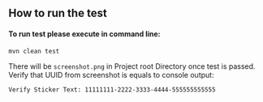 ## How to run the test

#### To run test please execute in command line:

```mvn clean test```

There will be `screenshot.png` in Project root Directory once test is passed.
Verify that UUID from screenshot is equals to console output: 

```Verify Sticker Text: 11111111-2222-3333-4444-555555555555``` 

